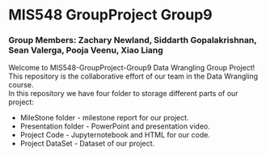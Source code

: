 # MIS548 GroupProject Group9
### Group Members: Zachary Newland, Siddarth Gopalakrishnan, Sean Valerga, Pooja Veenu, Xiao Liang
 Welcome to MIS548-GroupProject-Group9 Data Wrangling Group Project! This repository is the collaborative effort of our team in the Data Wrangling course.  
 In this repository we have four folder to storage different parts of our project:   
  - MileStone folder -  milestone report for our project.  
  - Presentation folder -  PowerPoint and presentation video.  
  - Project Code - Jupyternotebook and HTML for our code. 
  - Project DataSet - Dataset of our project. 

